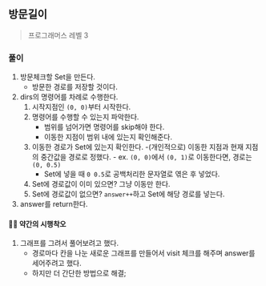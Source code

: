 ## 방문길이

> 프로그래머스 레벨 3

### 풀이

1. 방문체크할 Set을 만든다.
   - 방문한 경로를 저장할 것이다.
2. dirs의 명령어를 차례로 수행한다.
   1. 시작지점인 `(0, 0)`부터 시작한다.
   2. 명령어를 수행할 수 있는지 파악한다.
      - 범위를 넘어가면 명령어를 skip해야 한다.
      - 이동한 지점이 범위 내에 있는지 확인해준다.
   3. 이동한 경로가 Set에 있는지 확인한다.
      -(개인적으로) 이동한 지점과 현재 지점의 중간값을 경로로 정했다. - ex. `(0, 0)`에서 `(0, 1)`로 이동한다면, 경로는 `(0, 0.5)`
      - Set에 넣을 때 `0 0.5`로 공백처리한 문자열로 엮은 후 넣었다.
   4. Set에 경로값이 이미 있으면? 그냥 이동만 한다.
   5. Set에 경로값이 없으면? `answer++`하고 Set에 해당 경로를 넣는다.
3. answer를 return한다.

#### 🤦‍♀️ 약간의 시행착오

1. 그래프를 그려서 풀어보려고 했다.
   - 경로마다 칸을 나눈 새로운 그래프를 만들어서 visit 체크를 해주며 answer를 세어주려고 했다.
   - 하지만 더 간단한 방법으로 해결;

